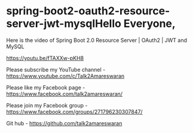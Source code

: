 # spring-boot2-oauth2-resource-server-jwt-mysqlHello Everyone,

Here is the video of Spring Boot 2.0 Resource Server | OAuth2 | JWT and MySQL

https://youtu.be/fTAXXw-pKH8

Please subscribe my YouTube channel - https://www.youtube.com/c/Talk2Amareswaran

Please like my Facebook page - https://www.facebook.com/talk2amareswaran/

Please join my Facebook group - https://www.facebook.com/groups/271796230307847/

Git hub - https://github.com/talk2amareswaran
